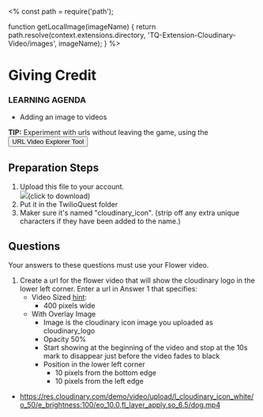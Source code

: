 <%
const path = require('path');

function getLocalImage(imageName) {
return path.resolve(context.extensions.directory,
'TQ-Extension-Cloudinary-Video/images', imageName);
}
%>
# Giving Credit
<div class="aside">
    <h3>LEARNING AGENDA</h3>
    <ul>
      <li>Adding an image to videos</li>
    </ul>
</div>

<b>TIP:</b> Experiment with urls without leaving the game, using the <button onclick='window.CloudinaryBrowser.showUrlExplorer();'>URL Video Explorer Tool</button>

## Preparation Steps
1. Upload this file to your account. <br><a download href="<%=getLocalImage('cloudinary_icon.png')%>">![](<%=getLocalImage('cloudinary_icon.png')%>)</a>(click to download)
2. Put it in the TwilioQuest folder
3. Maker sure it's named "cloudinary_icon". (strip off any extra unique characters if they have been added to the name.)


## <a name="questions">Questions</a>

Your answers to these questions must use your Flower video.

1. <a name="q1"></a>Create a url for the flower video that will show the cloudinary logo in the lower left corner. Enter a url in <a onclick="jQuery('input')[0].focus()">Answer 1</a> that specifies:
   - Video Sized [hint](https://cloudinary.com/documentation/video_manipulation_and_delivery#scale):
     - 400 pixels wide
   - With Overlay Image
     - Image is the cloudinary icon image you uploaded as cloudinary_logo
     - Opacity 50%
     - Start showing at the beginning of the video and stop at the 10s mark to disappear just before the video fades to black 
     - Position in the lower left corner
        - 10 pixels from the bottom edge
        - 10 pixels from the left edge
     
- https://res.cloudinary.com/demo/video/upload/l_cloudinary_icon_white/o_50/e_brightness:100/eo_10.0,fl_layer_apply,so_6.5/dog.mp4